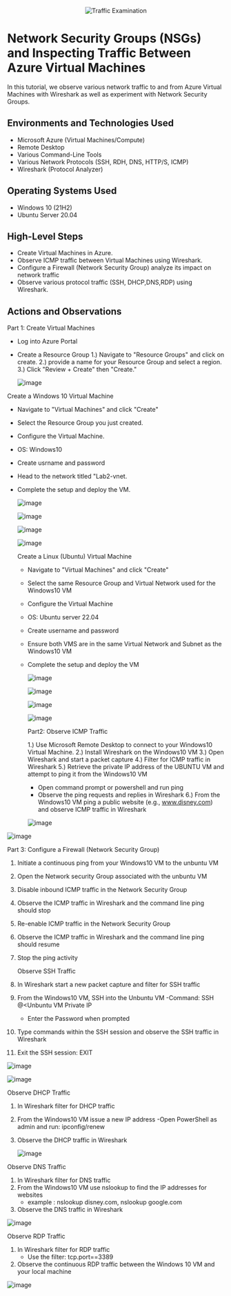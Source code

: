 <p align="center">
<img src="https://i.imgur.com/Ua7udoS.png" alt="Traffic Examination"/>
</p>

<h1>Network Security Groups (NSGs) and Inspecting Traffic Between Azure Virtual Machines</h1>
In this tutorial, we observe various network traffic to and from Azure Virtual Machines with Wireshark as well as experiment with Network Security Groups. <br />




<h2>Environments and Technologies Used</h2>

- Microsoft Azure (Virtual Machines/Compute)
- Remote Desktop
- Various Command-Line Tools
- Various Network Protocols (SSH, RDH, DNS, HTTP/S, ICMP)
- Wireshark (Protocol Analyzer)

<h2>Operating Systems Used </h2>

- Windows 10 (21H2)
- Ubuntu Server 20.04

<h2>High-Level Steps</h2>

- Create Virtual Machines in Azure.
- Observe ICMP traffic between Virtual Machines using Wireshark.
- Configure a Firewall (Network Security Group) analyze its impact on network traffic
- Observe various protocol traffic (SSH, DHCP,DNS,RDP) using Wireshark.

<h2>Actions and Observations</h2>

Part 1: Create Virtual Machines 
- Log into Azure Portal
- Create a Resource Group
  1.) Navigate to "Resource Groups" and click on create.
  2.) provide a name for your Resource Group and select a region.
  3.) Click "Review + Create" then "Create."

  ![image](https://github.com/user-attachments/assets/031bb56d-4d48-4610-b8ed-f849d6c789a7)

Create a Windows 10 Virtual Machine 
- Navigate to "Virtual Machines" and click "Create"
- Select the Resource Group you just created.
- Configure the Virtual Machine.
- OS: Windows10
- Create usrname and password
- Head to the network titled "Lab2-vnet.
- Complete the setup and deploy the VM.

  ![image](https://github.com/user-attachments/assets/946e3375-08e4-48a3-8249-b3bff92c0c90)

  ![image](https://github.com/user-attachments/assets/967e3c27-25d4-4728-80b6-bb7b80abba83)

  ![image](https://github.com/user-attachments/assets/df6b052a-0b31-4a1b-a785-bc96662a7ee9)

  ![image](https://github.com/user-attachments/assets/fbd6de41-b8a6-472a-be64-048c7bf82a6b)

  Create a Linux (Ubuntu) Virtual Machine
  - Navigate to "Virtual Machines" and click "Create"
  - Select the same Resource Group and Virtual Network used for the Windows10 VM
  - Configure the Virtual Machine
  - OS: Ubuntu server 22.04
  - Create username and password
  - Ensure both VMS are in the same Virtual Network and Subnet as the Windows10 VM
  - Complete the setup and deploy the VM

    ![image](https://github.com/user-attachments/assets/e9bb3ab2-4196-46af-9346-ff55f387c893)

    ![image](https://github.com/user-attachments/assets/3eafe6c6-abec-4577-93c2-f59058379b41)

    ![image](https://github.com/user-attachments/assets/ff609b2e-8911-4986-90a4-b63251680dab)

    ![image](https://github.com/user-attachments/assets/aa739f1a-7d1f-4365-8b86-5219dcfa7cb5)

    Part2: Observe ICMP Traffic

    1.) Use Microsoft Remote Desktop to connect to your Windows10 Virtual Machine.
    2.) Install Wireshark on the Windows10 VM
    3.) Open Wireshark and start a packet capture
    4.) Filter for ICMP traffic in Wireshark
    5.) Retrieve the private IP address of the UBUNTU VM and attempt to ping it from the Windows10 VM
    - Open command prompt or powershell and run ping <Ubuntu vm private IP>
    - Observe the ping requests and replies in Wireshark
    6.) From the Windows10 VM ping a public website (e.g., www.disney.com) and observe ICMP traffic in Wireshark

     ![image](https://github.com/user-attachments/assets/6b950b8e-1c5a-4604-ad3e-9b87cd0ddafd)
 
![image](https://github.com/user-attachments/assets/034f56f6-7a57-4847-b74f-a9685d786223)


Part 3: Configure a Firewall (Network Security Group)

1. Initiate a continuous ping from your Windows10 VM to the unbuntu VM
2. Open the Network security Group associated with the unbuntu VM
3. Disable inbound ICMP traffic in the Network Security Group
4. Observe the ICMP traffic in Wireshark and the command line ping should stop
5. Re-enable ICMP traffic in the Network Security Group
6. Observe the ICMP traffic in Wireshark and the command line ping should resume
7. Stop the ping activity

   Observe SSH Traffic 

1. In Wireshark start a new packet capture and filter for SSH traffic
2. From the Windows10 VM, SSH into the Unbuntu VM
   -Command: SSH <Username>@<Unbuntu VM Private IP
   - Enter the Password when prompted
3. Type commands within the SSH session and observe the SSH traffic in Wireshark
4. Exit the SSH session: EXIT

 ![image](https://github.com/user-attachments/assets/d8486176-b867-40d9-b960-4c66a4a2777d)

 ![image](https://github.com/user-attachments/assets/b5979e07-4a9b-4086-b668-aff91c146855)

 Observe DHCP Traffic

 1. In Wireshark filter for DHCP traffic
 2. From the Windows10 VM issue a new IP address
    -Open PowerShell as admin and run: ipconfig/renew
 3. Observe the DHCP traffic in Wireshark

    ![image](https://github.com/user-attachments/assets/94ecd319-3a78-4673-98bf-c82a60a933bc)

Observe DNS Traffic

1. In Wireshark filter for DNS traffic
2. From the Windows10 VM use nslookup to find the IP addresses for websites
   - example : nslookup disney.com, nslookup google.com
3. Observe the DNS traffic in Wireshark

![image](https://github.com/user-attachments/assets/07d119e0-c21c-44dc-9ff7-75bbdf303d59)

Observe RDP Traffic 

1. In Wireshark filter for RDP traffic
   - Use the filter: tcp.port==3389
2. Observe the continuous RDP traffic between the Windows 10 VM and your local machine
  
![image](https://github.com/user-attachments/assets/f733a194-edc6-452e-bd94-9257f66cce73)


  

